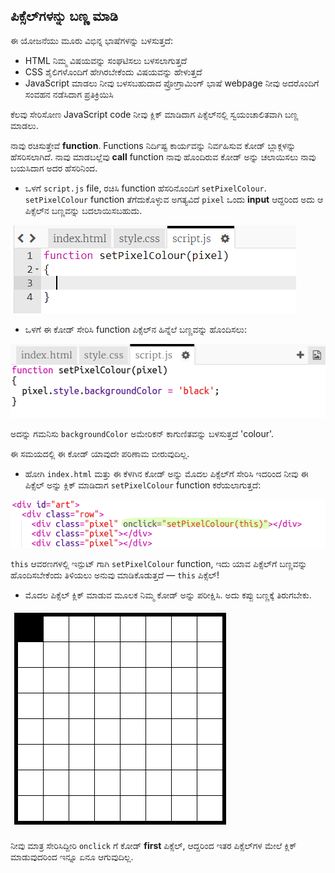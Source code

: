 ## ಪಿಕ್ಸೆಲ್‌ಗಳನ್ನು ಬಣ್ಣ ಮಾಡಿ

ಈ ಯೋಜನೆಯು ಮೂರು ವಿಭಿನ್ನ ಭಾಷೆಗಳನ್ನು ಬಳಸುತ್ತದೆ:

+ HTML ನಿಮ್ಮ ವಿಷಯವನ್ನು ಸಂಘಟಿಸಲು ಬಳಸಲಾಗುತ್ತದೆ
+ CSS ಶೈಲಿಗಳೊಂದಿಗೆ ಹೇಗಿರಬೇಕೆಂದು ವಿಷಯವನ್ನು ಹೇಳುತ್ತದೆ
+ JavaScript ಮಾಡಲು ನೀವು ಬಳಸಬಹುದಾದ ಪ್ರೋಗ್ರಾಮಿಂಗ್ ಭಾಷೆ webpage ನೀವು ಅದರೊಂದಿಗೆ ಸಂವಹನ ನಡೆಸಿದಾಗ ಪ್ರತಿಕ್ರಿಯಿಸಿ

ಕೆಲವು ಸೇರಿಸೋಣ JavaScript code ನೀವು ಕ್ಲಿಕ್ ಮಾಡಿದಾಗ ಪಿಕ್ಸೆಲ್‌ನಲ್ಲಿ ಸ್ವಯಂಚಾಲಿತವಾಗಿ ಬಣ್ಣ ಮಾಡಲು.

ನಾವು ರಚಿಸುತ್ತೇವೆ **function**. Functions ನಿರ್ದಿಷ್ಟ ಕಾರ್ಯವನ್ನು ನಿರ್ವಹಿಸುವ ಕೋಡ್ ಬ್ಲಾಕ್ಗಳನ್ನು ಹೆಸರಿಸಲಾಗಿದೆ. ನಾವು ಮಾಡಬಲ್ಲೆವು **call** function ನಾವು ಹೊಂದಿರುವ ಕೋಡ್ ಅನ್ನು ಚಲಾಯಿಸಲು ನಾವು ಬಯಸಿದಾಗ ಅದರ ಹೆಸರಿನಿಂದ.

+ ಒಳಗೆ `script.js` file, ರಚಿಸಿ function ಹೆಸರಿನೊಂದಿಗೆ `setPixelColour`. `setPixelColour` function ತೆಗೆದುಕೊಳ್ಳುವ ಅಗತ್ಯವಿದೆ `pixel` ಒಂದು **input** ಆದ್ದರಿಂದ ಅದು ಆ ಪಿಕ್ಸೆಲ್‌ನ ಬಣ್ಣವನ್ನು ಬದಲಾಯಿಸಬಹುದು.

![ಕಾರ್ಯವನ್ನು ರಚಿಸಿ](images/create-function.png)

+ ಒಳಗೆ ಈ ಕೋಡ್ ಸೇರಿಸಿ function ಪಿಕ್ಸೆಲ್‌ನ ಹಿನ್ನೆಲೆ ಬಣ್ಣವನ್ನು ಹೊಂದಿಸಲು:

![screenshot](images/pixel-art-set-pixel-colour.png)

ಅದನ್ನು ಗಮನಿಸು `backgroundColor` ಅಮೇರಿಕನ್ ಕಾಗುಣಿತವನ್ನು ಬಳಸುತ್ತದೆ 'colour'.

ಈ ಸಮಯದಲ್ಲಿ ಈ ಕೋಡ್ ಯಾವುದೇ ಪರಿಣಾಮ ಬೀರುವುದಿಲ್ಲ.

+ ಹೋಗಿ `index.html` ಮತ್ತು ಈ ಕೆಳಗಿನ ಕೋಡ್ ಅನ್ನು ಮೊದಲ ಪಿಕ್ಸೆಲ್‌ಗೆ ಸೇರಿಸಿ ಇದರಿಂದ ನೀವು ಈ ಪಿಕ್ಸೆಲ್ ಅನ್ನು ಕ್ಲಿಕ್ ಮಾಡಿದಾಗ `setPixelColour` function ಕರೆಯಲಾಗುತ್ತದೆ:

![screenshot](images/pixel-art-onclick.png)

`this` ಆವರಣಗಳಲ್ಲಿ ಇನ್ಪುಟ್ ಗಾಗಿ `setPixelColour` function, ಇದು ಯಾವ ಪಿಕ್ಸೆಲ್‌ಗೆ ಬಣ್ಣವನ್ನು ಹೊಂದಿಸಬೇಕೆಂದು ತಿಳಿಯಲು ಅನುವು ಮಾಡಿಕೊಡುತ್ತದೆ — `this` ಪಿಕ್ಸೆಲ್!

+ ಮೊದಲ ಪಿಕ್ಸೆಲ್ ಕ್ಲಿಕ್ ಮಾಡುವ ಮೂಲಕ ನಿಮ್ಮ ಕೋಡ್ ಅನ್ನು ಪರೀಕ್ಷಿಸಿ. ಅದು ಕಪ್ಪು ಬಣ್ಣಕ್ಕೆ ತಿರುಗಬೇಕು.

![screenshot](images/pixel-art-black.png)

ನೀವು ಮಾತ್ರ ಸೇರಿಸಿದ್ದೀರಿ `onclick` ಗೆ ಕೋಡ್ **first** ಪಿಕ್ಸೆಲ್, ಆದ್ದರಿಂದ ಇತರ ಪಿಕ್ಸೆಲ್‌ಗಳ ಮೇಲೆ ಕ್ಲಿಕ್ ಮಾಡುವುದರಿಂದ ಇನ್ನೂ ಏನೂ ಆಗುವುದಿಲ್ಲ.